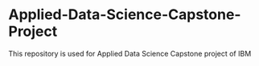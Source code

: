 # Applied-Data-Science-Capstone-Project
This repository is used for Applied Data Science Capstone project of IBM
